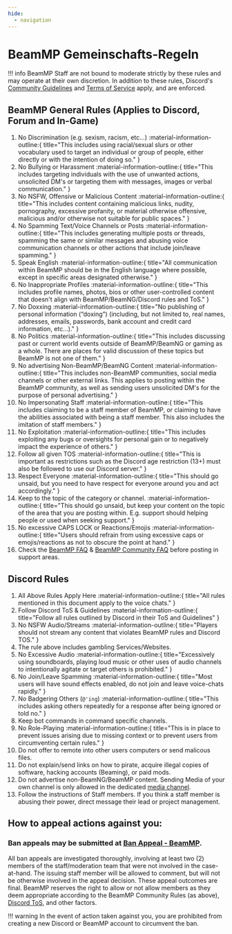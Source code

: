```yaml
---
hide:
  - navigation
---
```


# BeamMP Gemeinschafts-Regeln

!!! info BeamMP Staff are not bound to moderate strictly by these rules and may operate at their own discretion. In addition to these rules, Discord's [Community Guidelines](https://discord.com/guidelines/) and [Terms of Service](https://discord.com/terms/) apply, and are enforced.

## BeamMP General Rules (Applies to Discord, Forum and In-Game)

1. No Discrimination (e.g. sexism, racism, etc…) :material-information-outline:{ title="This includes using racial/sexual slurs or other vocabulary used to target an individual or group of people, either directly or with the intention of doing so." }
2. No Bullying or Harassment :material-information-outline:{ title="This includes targeting individuals with the use of unwanted actions, unsolicited DM's or targeting them with messages, images or verbal communication." }
3. No NSFW, Offensive or Malicious Content :material-information-outline:{ title="This includes content containing malicious links, nudity, pornography, excessive profanity, or material otherwise offensive, malicious and/or otherwise not suitable for public spaces." }
4. No Spamming Text/Voice Channels or Posts :material-information-outline:{ title="This includes generating multiple posts or threads, spamming the same or similar messages and abusing voice communication channels or other actions that include join/leave spamming." }
5. Speak English :material-information-outline:{ title="All communication within BeamMP should be in the English language where possible, except in specific areas designated otherwise." }
6. No Inappropriate Profiles :material-information-outline:{ title="This includes profile names, photos, bios or other user-controlled content that doesn't align with BeamMP/BeamNG/Discord rules and ToS." }
7. No Doxxing :material-information-outline:{ title="No publishing of personal information (“doxing”) (including, but not limited to, real names, addresses, emails, passwords, bank account and credit card information, etc...)." }
8. No Politics :material-information-outline:{ title="This includes discussing past or current world events outside of BeamMP/BeamNG or gaming as a whole. There are places for valid discussion of these topics but BeamMP is not one of them." }
9. No advertising Non-BeamMP/BeamNG Content :material-information-outline:{ title="This includes non-BeamMP communities, social media channels or other external links.  This applies to posting within the BeamMP community, as well as sending users unsolicited DM's for the purpose of personal advertising." }
10. No Impersonating Staff :material-information-outline:{ title="This includes claiming to be a staff member of BeamMP, or claiming to have the abilities associated with being a staff member. This also includes the imitation of staff members." }
11. No Exploitation :material-information-outline:{ title="This includes exploiting any bugs or oversights for personal gain or to negatively impact the experience of others." }
12. Follow all given TOS :material-information-outline:{ title="This is important as restrictions such as the Discord age restriction (13+) must also be followed to use our Discord server." }
13. Respect Everyone :material-information-outline:{ title="This should go unsaid, but you need to have respect for everyone around you and act accordingly." }
14. Keep to the topic of the category or channel. :material-information-outline:{ title="This should go unsaid, but keep your content on the topic of the area that you are posting within. E.g. support should helping people or used when seeking support." }
15. No excessive CAPS LOCK or Reactions/Emojis :material-information-outline:{ title="Users should refrain from using excessive caps or emojis/reactions as not to obscure the point at hand." }
16. Check the [BeamMP FAQ](../../support/player-faq.md) &amp; [BeamMP Community FAQ](https://forum.beammp.com/c/faq/35) before posting in support areas.

## Discord Rules

1. All Above Rules Apply Here :material-information-outline:{ title="All rules mentioned in this document apply to the voice chats." }
2. Follow Discord ToS &amp; Guidelines :material-information-outline:{ title="Follow all rules outlined by Discord in their ToS and Guidelines" }
3. No NSFW Audio/Streams :material-information-outline:{ title="Players should not stream any content that violates BeamMP rules and Discord TOS." }
4. The rule above includes gambling Services/Websites.
5. No Excessive Audio :material-information-outline:{ title="Excessively using soundboards, playing loud music or other uses of audio channels to intentionally agitate or target others is prohibited." }
6. No Join/Leave Spamming :material-information-outline:{ title="Most users will have sound effects enabled, do not join and leave voice-chats rapidly." }
7. No Badgering Others (`@'ing`) :material-information-outline:{ title="This includes asking others repeatedly for a response after being ignored or told no." }
8. Keep bot commands in command specific channels.
9. No Role-Playing :material-information-outline:{ title="This is in place to prevent issues arising due to missing context or to prevent users from circumventing certain rules." }
10. Do not offer to remote into other users computers or send malicous files.
11. Do not explain/send links on how to pirate, acquire illegal copies of software, hacking accounts (Beaming), or paid mods.
12. Do not advertise non-BeamNG/BeamMP content. Sending Media of your own channel is only allowed in the dedicated [media channel](https://discord.com/channels/601558901657305098/705427325646274680).
13. Follow the instructions of Staff members. If you think a staff member is abusing their power, direct message their lead or project management.

## How to appeal actions against you:

### Ban appeals may be submitted at <a href="https://docs.google.com/forms/d/1MaTPKM-MHQU5lUtxeOKz3C7OoI6Xbu5RX5AJdX-UOz4" class="inline-onebox">Ban Appeal - BeamMP</a>.

All ban appeals are investigated thoroughly, involving at least two (2) members of the staff/moderation team that were not involved in the case-at-hand.  The issuing staff member will be allowed to comment, but will not be otherwise involved in the appeal decision.  These appeal outcomes are final. BeamMP reserves the right to allow or not allow members as they deem appropriate according to the BeamMP Community Rules (as above), [Discord ToS](https://discord.com/terms), and other factors.

!!! warning In the event of action taken against you, you are prohibited from creating a new Discord or BeamMP account to circumvent the ban.
